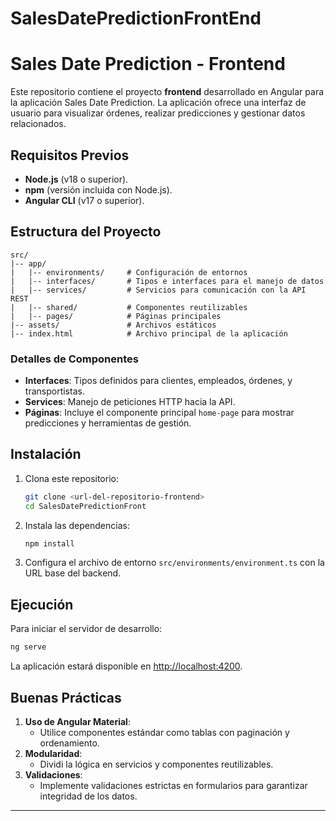 # SalesDatePredictionFrontEnd

# Sales Date Prediction - Frontend

Este repositorio contiene el proyecto **frontend** desarrollado en Angular para la aplicación Sales Date Prediction. La aplicación ofrece una interfaz de usuario para visualizar órdenes, realizar predicciones y gestionar datos relacionados.

## Requisitos Previos

- **Node.js** (v18 o superior).
- **npm** (versión incluida con Node.js).
- **Angular CLI** (v17 o superior).

## Estructura del Proyecto

```plaintext
src/
|-- app/
|   |-- environments/     # Configuración de entornos
|   |-- interfaces/       # Tipos e interfaces para el manejo de datos
|   |-- services/         # Servicios para comunicación con la API REST
|   |-- shared/           # Componentes reutilizables
|   |-- pages/            # Páginas principales
|-- assets/               # Archivos estáticos
|-- index.html            # Archivo principal de la aplicación
```

### Detalles de Componentes

- **Interfaces**: Tipos definidos para clientes, empleados, órdenes, y transportistas.
- **Services**: Manejo de peticiones HTTP hacia la API.
- **Páginas**: Incluye el componente principal `home-page` para mostrar predicciones y herramientas de gestión.

## Instalación

1. Clona este repositorio:
   ```bash
   git clone <url-del-repositorio-frontend>
   cd SalesDatePredictionFront
   ```

2. Instala las dependencias:
   ```bash
   npm install
   ```

3. Configura el archivo de entorno `src/environments/environment.ts` con la URL base del backend.

## Ejecución

Para iniciar el servidor de desarrollo:

```bash
ng serve
```

La aplicación estará disponible en [http://localhost:4200](http://localhost:4200).

## Buenas Prácticas

1. **Uso de Angular Material**:
   - Utilice componentes estándar como tablas con paginación y ordenamiento.
2. **Modularidad**:
   - Dividi la lógica en servicios y componentes reutilizables.
3. **Validaciones**:
   - Implemente validaciones estrictas en formularios para garantizar integridad de los datos.


---



